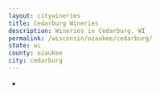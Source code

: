 ```yaml
---
layout: citywineries
title: Cedarburg Wineries
description: Wineries in Cedarburg, WI
permalink: /wisconsin/ozaukee/cedarburg/
state: wi
county: ozaukee
city: cedarburg
---
```

-
